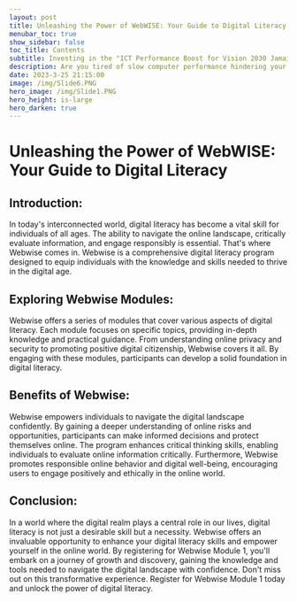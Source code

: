 ```yaml
---
layout: post
title: Unleashing the Power of WebWISE: Your Guide to Digital Literacy
menubar_toc: true
show_sidebar: false
toc_title: Contents
subtitle: Investing in the "ICT Performance Boost for Vision 2030 Jamaica" project is a smart way to save money in the long run.
description: Are you tired of slow computer performance hindering your productivity? We feel you.
date: 2023-3-25 21:15:00
image: /img/Slide6.PNG
hero_image: /img/Slide1.PNG
hero_height: is-large
hero_darken: true
---
```


# Unleashing the Power of WebWISE: Your Guide to Digital Literacy

## Introduction:
In today's interconnected world, digital literacy has become a vital skill for individuals of all ages. The ability to navigate the online landscape, critically evaluate information, and engage responsibly is essential. That's where Webwise comes in. Webwise is a comprehensive digital literacy program designed to equip individuals with the knowledge and skills needed to thrive in the digital age.

## Exploring Webwise Modules:
Webwise offers a series of modules that cover various aspects of digital literacy. Each module focuses on specific topics, providing in-depth knowledge and practical guidance. From understanding online privacy and security to promoting positive digital citizenship, Webwise covers it all. By engaging with these modules, participants can develop a solid foundation in digital literacy.

## Benefits of Webwise:
Webwise empowers individuals to navigate the digital landscape confidently. By gaining a deeper understanding of online risks and opportunities, participants can make informed decisions and protect themselves online. The program enhances critical thinking skills, enabling individuals to evaluate online information critically. Furthermore, Webwise promotes responsible online behavior and digital well-being, encouraging users to engage positively and ethically in the online world.

## Conclusion:
In a world where the digital realm plays a central role in our lives, digital literacy is not just a desirable skill but a necessity. Webwise offers an invaluable opportunity to enhance your digital literacy skills and empower yourself in the online world. By registering for Webwise Module 1, you'll embark on a journey of growth and discovery, gaining the knowledge and tools needed to navigate the digital landscape with confidence. Don't miss out on this transformative experience. Register for Webwise Module 1 today and unlock the power of digital literacy.